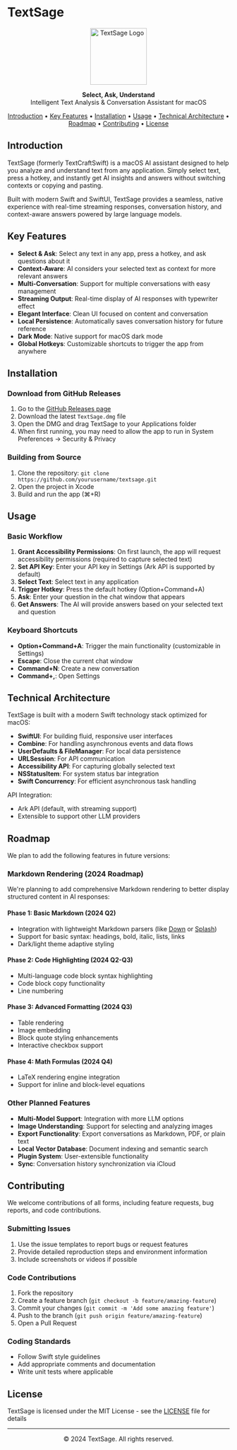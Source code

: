 # TextSage

<p align="center">
  <img src="Assets.xcassets/AppIcon.appiconset/Icon-256.png" width="128" alt="TextSage Logo">
</p>

<p align="center">
  <strong>Select, Ask, Understand</strong><br>
  Intelligent Text Analysis & Conversation Assistant for macOS
</p>

<p align="center">
  <a href="#introduction">Introduction</a> •
  <a href="#key-features">Key Features</a> •
  <a href="#installation">Installation</a> •
  <a href="#usage">Usage</a> •
  <a href="#technical-architecture">Technical Architecture</a> •
  <a href="#roadmap">Roadmap</a> •
  <a href="#contributing">Contributing</a> •
  <a href="#license">License</a>
</p>

## Introduction

TextSage (formerly TextCraftSwift) is a macOS AI assistant designed to help you analyze and understand text from any application. Simply select text, press a hotkey, and instantly get AI insights and answers without switching contexts or copying and pasting.

Built with modern Swift and SwiftUI, TextSage provides a seamless, native experience with real-time streaming responses, conversation history, and context-aware answers powered by large language models.

## Key Features

- **Select & Ask**: Select any text in any app, press a hotkey, and ask questions about it
- **Context-Aware**: AI considers your selected text as context for more relevant answers
- **Multi-Conversation**: Support for multiple conversations with easy management
- **Streaming Output**: Real-time display of AI responses with typewriter effect
- **Elegant Interface**: Clean UI focused on content and conversation
- **Local Persistence**: Automatically saves conversation history for future reference
- **Dark Mode**: Native support for macOS dark mode
- **Global Hotkeys**: Customizable shortcuts to trigger the app from anywhere

## Installation

### Download from GitHub Releases

1. Go to the [GitHub Releases page](https://github.com/yourusername/textsage/releases)
2. Download the latest `TextSage.dmg` file
3. Open the DMG and drag TextSage to your Applications folder
4. When first running, you may need to allow the app to run in System Preferences → Security & Privacy

### Building from Source

1. Clone the repository: `git clone https://github.com/yourusername/textsage.git`
2. Open the project in Xcode
3. Build and run the app (⌘+R)

## Usage

### Basic Workflow

1. **Grant Accessibility Permissions**: On first launch, the app will request accessibility permissions (required to capture selected text)
2. **Set API Key**: Enter your API key in Settings (Ark API is supported by default)
3. **Select Text**: Select text in any application
4. **Trigger Hotkey**: Press the default hotkey (Option+Command+A)
5. **Ask**: Enter your question in the chat window that appears
6. **Get Answers**: The AI will provide answers based on your selected text and question

### Keyboard Shortcuts

- **Option+Command+A**: Trigger the main functionality (customizable in Settings)
- **Escape**: Close the current chat window
- **Command+N**: Create a new conversation
- **Command+,**: Open Settings

## Technical Architecture

TextSage is built with a modern Swift technology stack optimized for macOS:

- **SwiftUI**: For building fluid, responsive user interfaces
- **Combine**: For handling asynchronous events and data flows
- **UserDefaults & FileManager**: For local data persistence
- **URLSession**: For API communication
- **Accessibility API**: For capturing globally selected text
- **NSStatusItem**: For system status bar integration
- **Swift Concurrency**: For efficient asynchronous task handling

API Integration:
- Ark API (default, with streaming support)
- Extensible to support other LLM providers

## Roadmap

We plan to add the following features in future versions:

### Markdown Rendering (2024 Roadmap)

We're planning to add comprehensive Markdown rendering to better display structured content in AI responses:

#### Phase 1: Basic Markdown (2024 Q2)
- Integration with lightweight Markdown parsers (like [Down](https://github.com/johnxnguyen/Down) or [Splash](https://github.com/JohnSundell/Splash))
- Support for basic syntax: headings, bold, italic, lists, links
- Dark/light theme adaptive styling

#### Phase 2: Code Highlighting (2024 Q2-Q3)
- Multi-language code block syntax highlighting
- Code block copy functionality
- Line numbering

#### Phase 3: Advanced Formatting (2024 Q3)
- Table rendering
- Image embedding
- Block quote styling enhancements
- Interactive checkbox support

#### Phase 4: Math Formulas (2024 Q4)
- LaTeX rendering engine integration
- Support for inline and block-level equations

### Other Planned Features

- **Multi-Model Support**: Integration with more LLM options
- **Image Understanding**: Support for selecting and analyzing images
- **Export Functionality**: Export conversations as Markdown, PDF, or plain text
- **Local Vector Database**: Document indexing and semantic search
- **Plugin System**: User-extensible functionality
- **Sync**: Conversation history synchronization via iCloud

## Contributing

We welcome contributions of all forms, including feature requests, bug reports, and code contributions.

### Submitting Issues

1. Use the issue templates to report bugs or request features
2. Provide detailed reproduction steps and environment information
3. Include screenshots or videos if possible

### Code Contributions

1. Fork the repository
2. Create a feature branch (`git checkout -b feature/amazing-feature`)
3. Commit your changes (`git commit -m 'Add some amazing feature'`)
4. Push to the branch (`git push origin feature/amazing-feature`)
5. Open a Pull Request

### Coding Standards

- Follow Swift style guidelines
- Add appropriate comments and documentation
- Write unit tests where applicable

## License

TextSage is licensed under the MIT License - see the [LICENSE](LICENSE) file for details

---

<p align="center">
  &copy; 2024 TextSage. All rights reserved.
</p> 